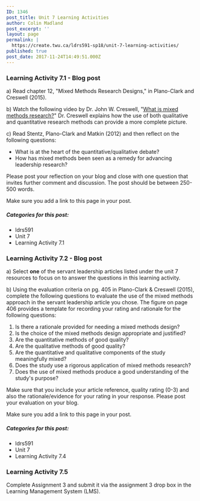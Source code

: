 ```yaml
---
ID: 1346
post_title: Unit 7 Learning Activities
author: Colin Madland
post_excerpt: ''
layout: page
permalink: |
  https://create.twu.ca/ldrs591-sp18/unit-7-learning-activities/
published: true
post_date: 2017-11-24T14:49:51.000Z
---
```


### Learning Activity 7.1 - Blog post

a\) Read chapter 12, "Mixed Methods Research Designs," in Plano-Clark and Creswell \(2015\).

b\) Watch the following video by Dr. John W. Creswell, "[What is mixed methods research?](http://johnwcreswell.com/videos/)"  Dr. Creswell explains how the use of both qualitative and quantitative research methods can provide a more complete picture.

c\) Read Stentz, Plano-Clark and Matkin \(2012\) and then reflect on the following questions:

* What is at the heart of the quantitative/qualitative debate?
* How has mixed methods been seen as a remedy for advancing leadership research?

Please post your reflection on your blog and close with one question that invites further comment and discussion. The post should be between 250-500 words.

Make sure you add a link to this page in your post.

##### Categories for this post:

* ldrs591
* Unit 7
* Learning Activity 7.1

### Learning Activity 7.2 - Blog post

a\) Select **one** of the servant leadership articles listed under the unit 7 resources to focus on to answer the questions in this learning activity.

b\) Using the evaluation criteria on pg. 405 in Plano-Clark & Creswell \(2015\), complete the following questions to evaluate the use of the mixed methods approach in the servant leadership article you chose. The figure on page 406 provides a template for recording your rating and rationale for the following questions:

1. Is there a rationale provided for needing a mixed methods design?
2. Is the choice of the mixed methods design appropriate and justified?
3. Are the quantitative methods of good quality?
4. Are the qualitative methods of good quality?
5. Are the quantitative and qualitative components of the study meaningfully mixed?
6. Does the study use a rigorous application of mixed methods research?
7. Does the use of mixed methods produce a good understanding of the study's purpose?

Make sure that you include your article reference, quality rating \(0-3\) and also the rationale/evidence for your rating in your response.  Please post your evaluation on your blog.

Make sure you add a link to this page in your post.

##### Categories for this post:

* ldrs591
* Unit 7
* Learning Activity 7.4

### Learning Activity 7.5

Complete Assignment 3 and submit it via the assignment 3 drop box in the Learning Management System \(LMS\).

